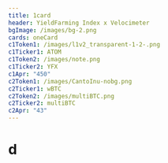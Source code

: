 ```yaml
---
title: 1card
header: YieldFarming Index x Velocimeter
bgImage: /images/bg-2.png
cards: oneCard
c1Token1: /images/l1v2_transparent-1-2-.png
c1Ticker1: ATOM
c1Token2: /images/note.png
c1Ticker2: YFX
c1Apr: "450"
c2Token1: /images/CantoInu-nobg.png
c2Ticker1: wBTC
c2Token2: /images/multiBTC.png
c2Ticker2: multiBTC
c2Apr: "43"
---
```

# d